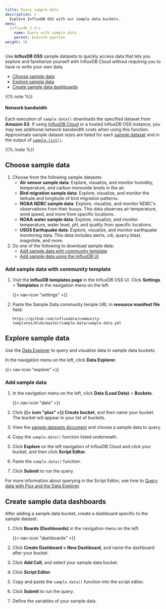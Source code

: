 ```yaml
---
title: Query sample data 
description: >
  Explore InfluxDB OSS with our sample data buckets. 
menu:
  influxdb_2_4::
    name: Query with sample data
    parent: Execute queries
weight: 10
---
```


Use **InfluxDB OSS** sample datasets to quickly access data that lets you explore and familiarize yourself with InfluxDB Cloud without requiring you to have or write your own data.

- [Choose sample data](#choose-sample-data)
- [Explore sample data](#explore-sample-data)
- [Create sample data dashboards](#create-sample-data-dashboards)

{{% note %}}
#### Network bandwidth

Each execution of `sample.data()` downloads the specified dataset from **Amazon S3**.
If using [InfluxDB Cloud](/influxdb/cloud/) or a hosted InfluxDB OSS instance,
you may see additional network bandwidth costs when using this function.
Approximate sample dataset sizes are listed for each [sample dataset](/influxdb/v2.4/reference/sample-data/#sample-datasets) and in the output of [`sample.list()`](/influxdb/v2.4/reference/flux/stdlib/influxdb-sample/list/). 

{{% /note %}}

## Choose sample data

1. Choose from the following sample datasets:
   - **Air sensor sample data**: Explore, visualize, and monitor humidity, temperature, and carbon monoxide levels in the air.
   - **Bird migration sample data**: Explore, visualize, and monitor the latitude and longitude of bird migration patterns.
   - **NOAA NDBC sample data**: Explore, visualize, and monitor NDBC's observations from their buoys. This data observes air temperature, wind speed, and more from specific locations. 
   - **NOAA water sample data**: Explore, visualize, and monitor temperature, water level, pH, and quality from specific locations.
   - **USGS Earthquake data**: Explore, visualize, and monitor earthquake monitoring data. This data includes alerts, cdi, quarry blast, magnitide, and more.  
2. Do one of the following to download sample data: 
   - [Add sample data with community template](#add-sample-data-with-community-templates)
   - [Add sample data using the InfluxDB UI](#add-sample-data)

### Add sample data with community template

1. Visit the **InfluxDB templates page** in the InfluxDB OSS UI. Click **Settings** > **Templates** in the navigation menu on the left.

    {{< nav-icon "settings" >}}
      
2. Paste the Sample Data community temple URL in **resource manifest file** field:

    ```
    https://github.com/influxdata/community-templates/blob/master/sample-data/sample-data.yml
    ```

## Explore sample data
Use the [Data Explorer](/influxdb/cloud/visualize-data/explore-metrics/)
to query and visualize data in sample data buckets.

In the navigation menu on the left, click **Data Explorer**.

{{< nav-icon "explore" >}}

### Add sample data

1. In the navigation menu on the left, click **Data (Load Data)** > **Buckets**.

    {{< nav-icon "data" >}}

2. Click **{{< icon "plus" >}} Create bucket**, and then name your bucket. The bucket will appear in your list of buckets.
3. View the [sample datasets document](/influxdb/cloud/reference/sample-data/#sample-datasets) and choose a sample data to query.
4. Copy the `sample.data()` function listed underneath.
5. Click **Explore** on the left navigation of InfluxDB Cloud and click your bucket, and then click **Script Editor**.
6. Paste the `sample.data()` function.
7. Click **Submit** to run the query.

For more information about querying in the Script Editor, see how to [Query data with Flux and the Data Explorer](/influxdb/cloud/query-data/execute-queries/data-explorer/#query-data-with-flux-and-the-data-explorer).

## Create sample data dashboards

After adding a sample data bucket, create a dashboard specific to the sample dataset:

1. Click **Boards (Dashboards)** in the navigation menu on the left.

    {{< nav-icon "dashboards" >}}

2. Click **Create Dashboard > New Dashboard**, and name the dashboard after your bucket. 
3. Click **Add Cell**, and select your sample data bucket.
4. Click **Script Editor**.
5. Copy and paste the `sample.data()` function into the script editor.
6. Click **Submit** to run the query.
6. Define the variables of your sample data.
